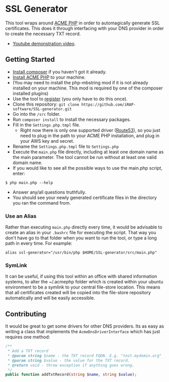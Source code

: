 SSL Generator
=============

This tool wraps around [ACME PHP](https://acmephp.github.io/) in order to automagically generate SSL certificates.
This does it through interfacing with your DNS provider in order to create the necessary TXT record.

* [Youtube demonstration video](https://youtu.be/N2sDOMFGyLk).

## Getting Started

* [Install composer](https://blog.programster.org/ubuntu-install-composer) if you haven't got it already.
* [Install ACME PHP](https://blog.programster.org/acme-php-installation) to your machine.
* (You may need to install the php-mbstring mod if it is not already installed on your machine.  This mod is required by one of the composer installed plugins)
* Use the tool to [register](https://blog.programster.org/acme-php-registration) (you only have to do this once).
* Clone this repository: `git clone https://github.com/iRAP-software/SSL-generator.git`
* Go into the `/src` folder.
* Run `composer install` to install the necessary packages.
* Fill in the `Settings.php.tmpl` file.
    * Right now there is only one supported driver ([Route53](https://aws.amazon.com/route53/)), so you just need to plug in the path to your ACME PHP installation, and plug in your AWS key and secret.
* Rename the `Settings.php.tmpl` file to `Settings.php`
* Execute the `main.php` file directly, including at least one domain name as the main parameter.  The tool cannot be run without at least one valid domain name.
* If you would like to see all the possible ways to use the main.php script, enter:
```
$ php main.php --help
```
* Answer any/all questions truthfully.
* You should see your newly generated certificate files in the directory you ran the command from.

### Use an Alias
Rather than executing `main.php` directly every time, it would be advisable to create an alias in your `.bashrc` file for executing the script.
That way you don't have go to that folder when you want to run the tool, or type a long path in every time.
For example:
```
alias ssl-generator="/usr/bin/php $HOME/SSL-generator/src/main.php"
```

### SymLink
It can be useful, if using this tool within an office with shared information systems, to alter the ~/.acmephp folder which is created within your ubuntu environment to be a symlink to your central file-store location.  This means that all certificates created will be copied into the file-store repository automatically and will be easily accessible.



## Contributing
It would be great to get some drivers for other DNS providers. Its as easy as writing a class that implements the `AcmeDnsDriverInterface` which has just requires one method:

```php
/**
 * Add a TXT record
 * @param string $name - the TXT record FQDN. E.g. "test.mydomin.org"
 * @param string $value - the value for the TXT record.
 * @return void - throw exception if anything goes wrong.
 */
public function addTxtRecord(string $name, string $value);
```
